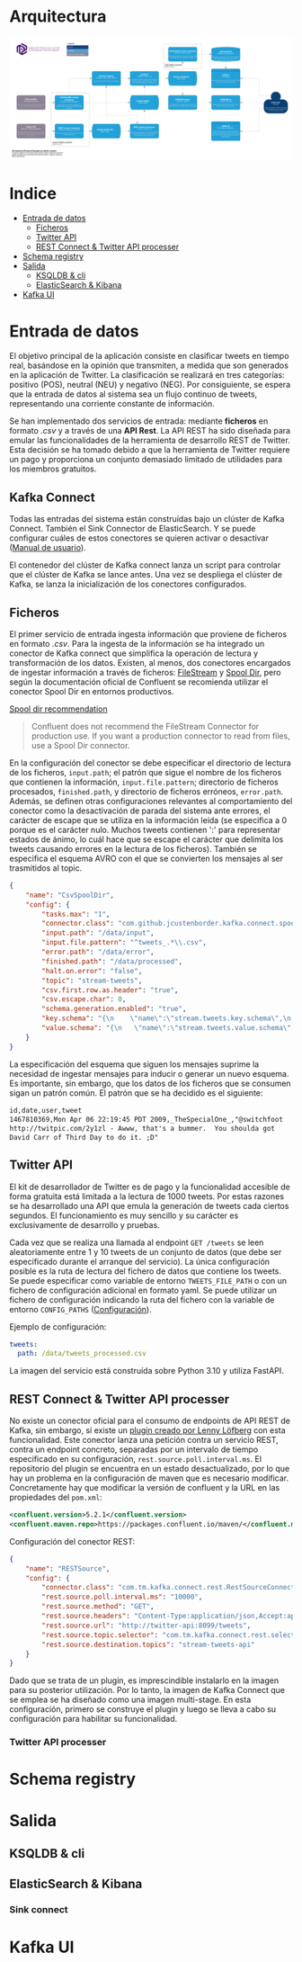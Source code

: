 # Arquitectura

![arch-diagram-containers](./img/arch-diagram.containers.drawio.png "arch-diagram-containers")

# Indice
- [Entrada de datos](#entrada)
    - [Ficheros](#Ficheros)
    - [Twitter API](#tw-api)
    - [REST Connect & Twitter API processer](#rest-connect)
- [Schema registry](#registry)
- [Salida](#Salida)
    - [KSQLDB & cli](#ksql)
    - [ElasticSearch & Kibana](#elastic)
- [Kafka UI](#kafka-ui)


# Entrada de datos<a name="entrada"></a>

El objetivo principal de la aplicación consiste en clasificar tweets en tiempo real, basándose en la opinión que transmiten, a medida que son generados en la aplicación de Twitter. La clasificación se realizará en tres categorías: positivo (POS), neutral (NEU) y negativo (NEG). Por consiguiente, se espera que la entrada de datos al sistema sea un flujo continuo de tweets, representando una corriente constante de información.

Se han implementado dos servicios de entrada: mediante **ficheros** en formato _.csv_ y a través de una **API Rest**. La API REST ha sido diseñada para emular las funcionalidades de la herramienta de desarrollo REST de Twitter. Esta decisión se ha tomado debido a que la herramienta de Twitter requiere un pago y proporciona un conjunto demasiado limitado de utilidades para los miembros gratuitos.

## Kafka Connect

Todas las entradas del sistema están construídas bajo un clúster de Kafka Connect. También el Sink Connector de ElasticSearch. Y se puede configurar cuáles de estos conectores se quieren activar o desactivar ([Manual de usuario](manual_uso.md)).

El contenedor del clúster de Kafka connect lanza un script para controlar que el clúster de Kafka se lance antes. Una vez se despliega el clúster de Kafka, se lanza la inicialización de los conectores configurados.

## Ficheros

El primer servicio de entrada ingesta información que proviene de ficheros en formato _.csv_. Para la ingesta de la información se ha integrado un conector de Kafka connect que simplifica la operación de lectura y transformación de los datos. Existen, al menos, dos conectores encargados de ingestar información a través de ficheros: [FileStream](https://docs.confluent.io/platform/current/connect/filestream_connector.html) y [Spool Dir](https://docs.confluent.io/kafka-connectors/spooldir/current/overview.html), pero según la documentación oficial de Confluent se recomienda utilizar el conector Spool Dir en entornos productivos.

[Spool dir recommendation](https://docs.confluent.io/platform/current/connect/filestream_connector.html)
> Confluent does not recommend the FileStream Connector for production use. If you want a production connector to read from files, use a Spool Dir connector.

En la configuración del conector se debe especificar el directorio de lectura de los ficheros, `input.path`; el patrón que sigue el nombre de los ficheros que contienen la información, `input.file.pattern`; directorio de ficheros procesados, `finished.path`, y directorio de ficheros erróneos, `error.path`. Además, se definen otras configuraciones relevantes al comportamiento del conector como la desactivación de parada del sistema ante errores, el carácter de escape que se utiliza en la información leída (se especifica a 0 porque es el carácter nulo. Muchos tweets contienen ':\' para representar estados de ánimo, lo cuál hace que se escape el carácter que delimita los tweets causando errores en la lectura de los ficheros). También se especifica el esquema AVRO con el que se convierten los mensajes al ser trasmitidos al topic.

```json
{
    "name": "CsvSpoolDir",
    "config": {
        "tasks.max": "1",
        "connector.class": "com.github.jcustenborder.kafka.connect.spooldir.SpoolDirCsvSourceConnector",
        "input.path": "/data/input",
        "input.file.pattern": "^tweets_.*\\.csv",
        "error.path": "/data/error",
        "finished.path": "/data/processed",
        "halt.on.error": "false",
        "topic": "stream-tweets",
        "csv.first.row.as.header": "true",
        "csv.escape.char": 0,
        "schema.generation.enabled": "true",
        "key.schema": "{\n    \"name\":\"stream.tweets.key.schema\",\n    \"type\":\"STRUCT\",\n    \"isOptional\":false,\n    \"fieldSchemas\":{\n       \"id\":{\n          \"type\":\"INT64\",\n          \"isOptional\":false\n       }\n    }\n }",
        "value.schema": "{\n   \"name\":\"stream.tweets.value.schema\",\n   \"type\":\"STRUCT\",\n   \"isOptional\":false,\n   \"fieldSchemas\":{\n      \"id\":{\n         \"type\":\"INT64\",\n         \"isOptional\":false\n      },\n      \"user\":{\n         \"type\":\"STRING\",\n         \"isOptional\":true\n      },\n      \"date\":{\n         \"type\":\"STRING\",\n         \"isOptional\":true\n      },\n      \"tweet\":{\n         \"type\":\"STRING\",\n         \"isOptional\":true\n      }\n   }\n}"
    }
}
```

La especificación del esquema que siguen los mensajes suprime la necesidad de ingestar mensajes para inducir o generar un nuevo esquema. Es importante, sin embargo, que los datos de los ficheros que se consumen sigan un patrón común. El patrón que se ha decidido es el siguiente:

```
id,date,user,tweet
1467810369,Mon Apr 06 22:19:45 PDT 2009,_TheSpecialOne_,"@switchfoot http://twitpic.com/2y1zl - Awww, that's a bummer.  You shoulda got David Carr of Third Day to do it. ;D"
```

## Twitter API<a name="tw-api"></a>

El kit de desarrollador de Twitter es de pago y la funcionalidad accesible de forma gratuita está limitada a la lectura de 1000 tweets. Por estas razones se ha desarrollado una API que emula la generación de tweets cada ciertos segundos. El funcionamiento es muy sencillo y su carácter es exclusivamente de desarrollo y pruebas.

Cada vez que se realiza una llamada al endpoint `GET /tweets` se leen aleatoriamente entre 1 y 10 tweets de un conjunto de datos (que debe ser especificado durante el arranque del servicio). La única configuración posible es la ruta de lectura del fichero de datos que contiene los tweets. Se puede especificar como variable de entorno `TWEETS_FILE_PATH` o con un fichero de configuración adicional en formato yaml. Se puede utilizar un fichero de configuración indicando la ruta del fichero con la variable de entorno `CONFIG_PATHS` ([Configuración](operacion.md#Configuración)).

Ejemplo de configuración:
```yaml
tweets:
  path: /data/tweets_processed.csv
```

La imagen del servicio está construída sobre Python 3.10 y utiliza FastAPI.

## REST Connect & Twitter API processer<a name="rest-connect"></a>

No existe un conector oficial para el consumo de endpoints de API REST de Kafka, sin embargo, sí existe un [plugin creado por Lenny Löfberg](https://github.com/llofberg/kafka-connect-rest/tree/master) con esta funcionalidad. Este conector lanza una petición contra un servicio REST, contra un endpoint concreto, separadas por un intervalo de tiempo especificado en su configuración, `rest.source.poll.interval.ms`. El repositorio del plugin se encuentra en un estado desactualizado, por lo que hay un problema en la configuración de maven que es necesario modificar. Concretamente hay que modificar la versión de confluent y la URL en las propiedades del `pom.xml`:

```xml
<confluent.version>5.2.1</confluent.version>
<confluent.maven.repo>https://packages.confluent.io/maven/</confluent.maven.repo>
```

Configuración del conector REST:

```json
{
    "name": "RESTSource",
    "config": {
        "connector.class": "com.tm.kafka.connect.rest.RestSourceConnector",
        "rest.source.poll.interval.ms": "10000",
        "rest.source.method": "GET",
        "rest.source.headers": "Content-Type:application/json,Accept:application/json",
        "rest.source.url": "http://twitter-api:8099/tweets",
        "rest.source.topic.selector": "com.tm.kafka.connect.rest.selector.SimpleTopicSelector",
        "rest.source.destination.topics": "stream-tweets-api"
    }
}
```

Dado que se trata de un plugin, es imprescindible instalarlo en la imagen para su posterior utilización. Por lo tanto, la imagen de Kafka Connect que se emplea se ha diseñado como una imagen multi-stage. En esta configuración, primero se construye el plugin y luego se lleva a cabo su configuración para habilitar su funcionalidad.

### Twitter API processer


# Schema registry<a name="registry"></a>

# Salida

## KSQLDB & cli<a name="ksql"></a>

## ElasticSearch & Kibana<a name="elastic"></a>

### Sink connect

# Kafka UI<a name="kafka-ui"></a>